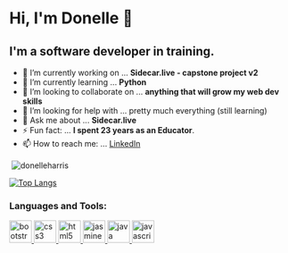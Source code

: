 # Hi, I'm Donelle 👋
## I'm a software developer in training.

- 🔭 I’m currently working on ... **Sidecar.live - capstone project v2**
- 🌱 I’m currently learning ... **Python**
- 👯 I’m looking to collaborate on ... **anything that will grow my web dev skills**
- 🤔 I’m looking for help with ... pretty much everything (still learning)
- 💬 Ask me about ... **Sidecar.live**
- ⚡ Fun fact: ... **I spent 23 years as an Educator**.
- 📫 How to reach me: ... [LinkedIn](https://www.linkedin.com/in/donelleharris/)

<p>&nbsp;<img align="center" src="https://github-readme-stats.vercel.app/api?username=donelleharris&show_icons=true" alt="donelleharris" /></p>

[![Top Langs](https://github-readme-stats.vercel.app/api/top-langs/?username=donelleharris&theme=synthwave&layout=compact)](https://github.com/donelleharris/github-readme-stats)

### Languages and Tools:

<p align="left"> <a href="https://getbootstrap.com" target="_blank"> <img src="https://devicons.github.io/devicon/devicon.git/icons/bootstrap/bootstrap-plain.svg" alt="bootstrap" width="40" height="40"/> </a> <a href="https://www.w3schools.com/css/" target="_blank"> <img src="https://devicons.github.io/devicon/devicon.git/icons/css3/css3-original-wordmark.svg" alt="css3" width="40" height="40"/> </a> <a href="https://www.w3.org/html/" target="_blank"> <img src="https://devicons.github.io/devicon/devicon.git/icons/html5/html5-original-wordmark.svg" alt="html5" width="40" height="40"/> </a> <a href="https://jasmine.github.io/" target="_blank"> <img src="https://www.vectorlogo.zone/logos/jasmine/jasmine-icon.svg" alt="jasmine" width="40" height="40"/> </a> <a href="https://www.java.com" target="_blank"> <img src="https://devicons.github.io/devicon/devicon.git/icons/java/java-original-wordmark.svg" alt="java" width="40" height="40"/> </a> <a href="https://developer.mozilla.org/en-US/docs/Web/JavaScript" target="_blank"> <img src="https://devicons.github.io/devicon/devicon.git/icons/javascript/javascript-original.svg" alt="javascript" width="40" height="40"/> </a> </p>
